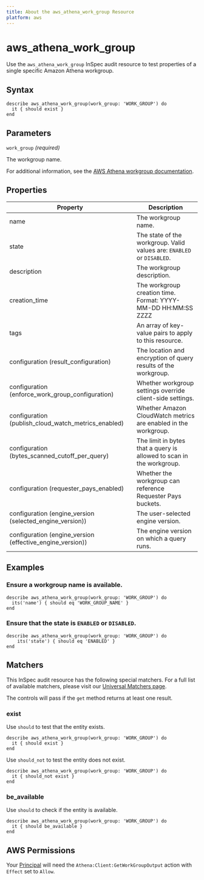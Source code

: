 ```yaml
---
title: About the aws_athena_work_group Resource
platform: aws
---
```


# aws_athena_work_group

Use the `aws_athena_work_group` InSpec audit resource to test properties of a single specific Amazon Athena workgroup.

## Syntax

    describe aws_athena_work_group(work_group: 'WORK_GROUP') do
      it { should exist }
    end

## Parameters

`work_group` _(required)_

The workgroup name.

For additional information, see the [AWS Athena workgroup documentation](https://docs.aws.amazon.com/AWSCloudFormation/latest/UserGuide/aws-resource-athena-workgroup.html).

## Properties

| Property | Description |
| --- | --- |
| name          | The workgroup name. |
| state         | The state of the workgroup. Valid values are: `ENABLED` or `DISABLED`. |
| description   | The workgroup description. |
| creation_time | The workgroup creation time. Format: YYYY-MM-DD HH:MM:SS ZZZZ |
| tags          | An array of key-value pairs to apply to this resource. |
| configuration (result_configuration) | The location and encryption of query results of the workgroup. |
| configuration (enforce_work_group_configuration) | Whether workgroup settings override client-side settings. |
| configuration (publish_cloud_watch_metrics_enabled) | Whether Amazon CloudWatch metrics are enabled in the workgroup. |
| configuration (bytes_scanned_cutoff_per_query) | The limit in bytes that a query is allowed to scan in the workgroup. |
| configuration (requester_pays_enabled) | Whether the workgroup can reference Requester Pays buckets. |
| configuration (engine_version (selected_engine_version)) | The user-selected engine version. |
| configuration (engine_version (effective_engine_version)) | The engine version on which a query runs. |

## Examples

### Ensure a workgroup name is available.

    describe aws_athena_work_group(work_group: 'WORK_GROUP') do
      its('name') { should eq 'WORK_GROUP_NAME' }
    end

### Ensure that the state is `ENABLED` or `DISABLED`.

    describe aws_athena_work_group(work_group: 'WORK_GROUP') do
        its('state') { should eq 'ENABLED' }
    end

## Matchers

This InSpec audit resource has the following special matchers. For a full list of available matchers, please visit our [Universal Matchers page](https://www.inspec.io/docs/reference/matchers/).

The controls will pass if the `get` method returns at least one result.

### exist

Use `should` to test that the entity exists.

    describe aws_athena_work_group(work_group: 'WORK_GROUP') do
      it { should exist }
    end

Use `should_not` to test the entity does not exist.

    describe aws_athena_work_group(work_group: 'WORK_GROUP') do
      it { should_not exist }
    end

### be_available

Use `should` to check if the entity is available.

    describe aws_athena_work_group(work_group: 'WORK_GROUP') do
      it { should be_available }
    end

## AWS Permissions

Your [Principal](https://docs.aws.amazon.com/IAM/latest/UserGuide/intro-structure.html#intro-structure-principal) will need the `Athena:Client:GetWorkGroupOutput` action with `Effect` set to `Allow`.
